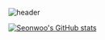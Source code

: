 ![header](https://capsule-render.vercel.app/api?type=waving&color=gradient&height=300&section=header&text=I'm%20Seonwoo%20Kim!!&fontSize=50)


[![Seonwoo's GitHub stats](https://github-readme-stats.vercel.app/api?username=onaries)](https://github.com/anuraghazra/github-readme-stats)



<!--
**onaries/onaries** is a ✨ _special_ ✨ repository because its `README.md` (this file) appears on your GitHub profile.

Here are some ideas to get you started:

- 🔭 I’m currently working on ...
- 🌱 I’m currently learning ...
- 👯 I’m looking to collaborate on ...
- 🤔 I’m looking for help with ...
- 💬 Ask me about ...
- 📫 How to reach me: ...
- 😄 Pronouns: ...
- ⚡ Fun fact: ...
-->
